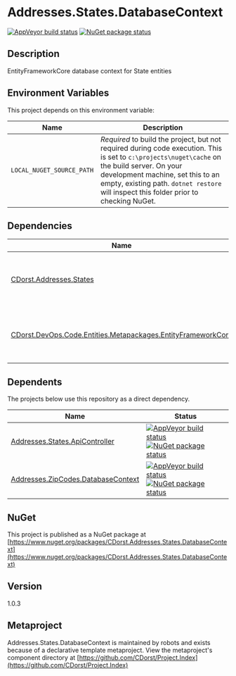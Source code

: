 # Addresses.States.DatabaseContext

[![AppVeyor build status](https://img.shields.io/appveyor/ci/cdorst/addresses-states-databasecontext.svg?label=AppVeyor&style=for-the-badge)](https://ci.appveyor.com/project/cdorst/addresses-states-databasecontext)
[![NuGet package status](https://img.shields.io/nuget/v/CDorst.Addresses.States.DatabaseContext.svg?label=NuGet&style=for-the-badge)](https://www.nuget.org/packages/CDorst.Addresses.States.DatabaseContext)

## Description

EntityFrameworkCore database context for State entities

## Environment Variables

This project depends on this environment variable:

Name | Description
---- | -----------
`LOCAL_NUGET_SOURCE_PATH` | *Required* to build the project, but not required during code execution. This is set to `c:\projects\nuget\cache` on the build server. On your development machine, set this to an empty, existing path. `dotnet restore` will inspect this folder prior to checking NuGet.

## Dependencies

Name | Status
---- | ------
[CDorst.Addresses.States](https://github.com/CDorst/Addresses.States) | [![AppVeyor build status](https://img.shields.io/appveyor/ci/cdorst/addresses-states.svg?label=AppVeyor&style=flat-square)](https://ci.appveyor.com/project/cdorst/addresses-states) [![NuGet package status](https://img.shields.io/nuget/v/CDorst.Addresses.States.svg?label=NuGet&style=flat-square)](https://www.nuget.org/packages/CDorst.Addresses.States)
[CDorst.DevOps.Code.Entities.Metapackages.EntityFrameworkCore](https://github.com/CDorst/DevOps.Code.Entities.Metapackages.EntityFrameworkCore) | [![AppVeyor build status](https://img.shields.io/appveyor/ci/cdorst/devops-code-entities-metapackages-entityframeworkc.svg?label=AppVeyor&style=flat-square)](https://ci.appveyor.com/project/cdorst/devops-code-entities-metapackages-entityframeworkc) [![NuGet package status](https://img.shields.io/nuget/v/CDorst.DevOps.Code.Entities.Metapackages.EntityFrameworkCore.svg?label=NuGet&style=flat-square)](https://www.nuget.org/packages/CDorst.DevOps.Code.Entities.Metapackages.EntityFrameworkCore)

## Dependents

The projects below use this repository as a direct dependency.

Name | Status
---- | ------
[Addresses.States.ApiController](https://github.com/CDorst/Addresses.States.ApiController) | [![AppVeyor build status](https://img.shields.io/appveyor/ci/cdorst/addresses-states-apicontroller.svg?label=AppVeyor&style=flat-square)](https://ci.appveyor.com/project/cdorst/addresses-states-apicontroller) [![NuGet package status](https://img.shields.io/nuget/v/CDorst.Addresses.States.ApiController.svg?label=NuGet&style=flat-square)](https://www.nuget.org/packages/CDorst.Addresses.States.ApiController)
[Addresses.ZipCodes.DatabaseContext](https://github.com/CDorst/Addresses.ZipCodes.DatabaseContext) | [![AppVeyor build status](https://img.shields.io/appveyor/ci/cdorst/addresses-zipcodes-databasecontext.svg?label=AppVeyor&style=flat-square)](https://ci.appveyor.com/project/cdorst/addresses-zipcodes-databasecontext) [![NuGet package status](https://img.shields.io/nuget/v/CDorst.Addresses.ZipCodes.DatabaseContext.svg?label=NuGet&style=flat-square)](https://www.nuget.org/packages/CDorst.Addresses.ZipCodes.DatabaseContext)

## NuGet


This project is published as a NuGet package at [https://www.nuget.org/packages/CDorst.Addresses.States.DatabaseContext](https://www.nuget.org/packages/CDorst.Addresses.States.DatabaseContext)

## Version

1.0.3

## Metaproject

Addresses.States.DatabaseContext is maintained by robots and exists because of a declarative template metaproject. View the metaproject's component directory at [https://github.com/CDorst/Project.Index](https://github.com/CDorst/Project.Index)

